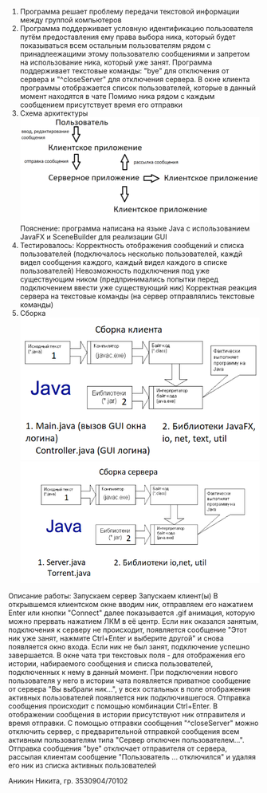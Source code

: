 1. Программа решает проблему передачи текстовой информации между группой компьютеров
2. Программа поддерживает условную идентификацию пользователя путём предоставления ему права выбора ника, который будет показываться всем остальным пользователям рядом с принадлеежащими этому пользователю сообщениями и запретом на использование ника, который уже занят.
   Программа поддерживает текстовые команды: "bye" для отключения от сервера и "^closeServer" для отключения сервера.
   В окне клиента программы отображается список пользователей, которые в данный момент находятся в чате
   Помимо ника рядом с каждым сообщением присутствует время его отправки
3. Схема архитектуры
   ![Arch](https://github.com/AnikinNikitaV/prj/blob/master/arc.png)
   Пояснение: программа написана на языке Java с использованием JavaFX и SceneBuilder для реализации GUI
4. Тестировалось:
    Корректность отображения сообщений и списка пользователей (подключалось несколько пользователей, каждй видел сообщения каждого, каждый видел каждого в списке пользователей)
    Невозможность подключения под уже существующим ником (предпринимались попытки перед подключением ввести уже существующий ник)
    Корректная реакция сервера на текстовые команды (на сервер отправлялись текстовые команды)
5. Сборка
   ![client](https://github.com/AnikinNikitaV/prj/blob/master/client.png)
   ![server](https://github.com/AnikinNikitaV/prj/blob/master/server.png)





Описание работы:
Запускаем сервер
Запускаем клиент(ы)
В открывшемся клиентском окне вводим ник, отправляем его нажатием Enter или кнопки "Connect" далее показывается .gif анимация, которую можно прервать нажатием ЛКМ в её центр.
Если ник оказался занятым, подключения к серверу не происходит, появляется сообщение "Этот ник уже занят, нажмите Ctrl+Enter и выберите другой" и снова появляется окно входа.
Если ник не был занят, подключение успешно завершается. 
В окне чата три текстовых поля - для отображения его истории, набираемого сообщения и списка пользователей, подключенных к нему в данный момент.
При подключении нового пользователя у него в истории чата появляется приватное сообщение от сервера "Вы выбрали ник...", у всех остальных в поле отображения активных пользователей появляется ник подключившегося.
Отправка сообщения происходит с помощью комбинации Ctrl+Enter. В отображении сообщения в истории присутствуют ник отправителя и время отправки.
С помощью отправки сообщения "^closeServer" можно отключить сервер, с предварительной отправкой сообщения всем активным пользователям типа "Сервер отключен пользователем...". Отправка сообщения "bye" отключает отправителя от сервера, рассылая клиентам сообщение "Пользователь ... отключился" и удаляя его ник из списка активных пользователей



Аникин Никита, гр. 3530904/70102
